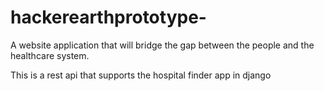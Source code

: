 # hackerearthprototype-

A website application that will bridge the gap between the people and the healthcare system. 

This is a rest api that supports the hospital finder app in django
